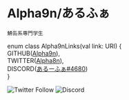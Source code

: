 # Alpha9n/あるふぁ

`鯖缶系専門学生`


enum class Alpha9nLinks(val link: URI) {  
    GITHUB([Alpha9n](https://github.com/Alpha9n)),  
    TWITTER([Alpha8n](https://twitter.com/Alpha8n)),  
    DISCORD([あるーふぁ#4680](https://discord.gg/user/あるーふぁ#4680))  
}  

![Twitter Follow](https://img.shields.io/twitter/follow/Alpha8n?style=for-the-badge)
![Discord](https://img.shields.io/badge/Discord-%E3%81%82%E3%82%8B%E3%81%B5%E3%81%81%234044-blue?style=for-the-badge&logo=discord)
<!--
**Alpha9n/Alpha9n** is a ✨ _special_ ✨ repository because its `README.md` (this file) appears on your GitHub profile.

Here are some ideas to get you started:

- 🔭 I’m currently working on ...
- 🌱 I’m currently learning ...
- 👯 I’m looking to collaborate on ...
- 🤔 I’m looking for help with ...
- 💬 Ask me about ...
- 📫 How to reach me: ...
- 😄 Pronouns: ...
- ⚡ Fun fact: ...
-->
